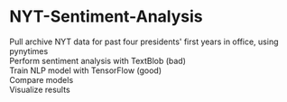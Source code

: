 # NYT-Sentiment-Analysis

Pull archive NYT data for past four presidents' first years in office, using pynytimes  
Perform sentiment analysis with TextBlob (bad)  
Train NLP model with TensorFlow (good)  
Compare models  
Visualize results
